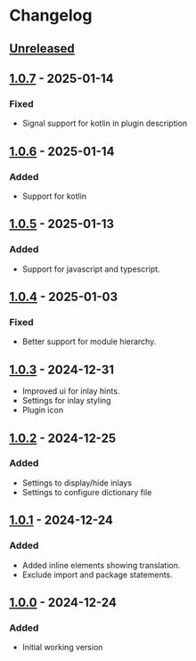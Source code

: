 # Changelog

## [Unreleased]

## [1.0.7] - 2025-01-14

### Fixed

- Signal support for kotlin in plugin description

## [1.0.6] - 2025-01-14

### Added

- Support for kotlin

## [1.0.5] - 2025-01-13

### Added

- Support for javascript and typescript.

## [1.0.4] - 2025-01-03

### Fixed

- Better support for module hierarchy.

## [1.0.3] - 2024-12-31

- Improved ui for inlay hints.
- Settings for inlay styling
- Plugin icon

## [1.0.2] - 2024-12-25

### Added

- Settings to display/hide inlays
- Settings to configure dictionary file

## [1.0.1] - 2024-12-24

### Added

- Added inline elements showing translation.
- Exclude import and package statements.

## [1.0.0] - 2024-12-24

### Added

- Initial working version

[Unreleased]: https://github.com/hpalma/intellij-domain-translator/compare/v1.0.7...HEAD
[1.0.7]: https://github.com/hpalma/intellij-domain-translator/compare/v1.0.6...v1.0.7
[1.0.6]: https://github.com/hpalma/intellij-domain-translator/compare/v1.0.5...v1.0.6
[1.0.5]: https://github.com/hpalma/intellij-domain-translator/compare/v1.0.4...v1.0.5
[1.0.4]: https://github.com/hpalma/intellij-domain-translator/compare/v1.0.3...v1.0.4
[1.0.3]: https://github.com/hpalma/intellij-domain-translator/compare/v1.0.2...v1.0.3
[1.0.2]: https://github.com/hpalma/intellij-domain-translator/compare/v1.0.1...v1.0.2
[1.0.1]: https://github.com/hpalma/intellij-domain-translator/compare/v1.0.0...v1.0.1
[1.0.0]: https://github.com/hpalma/intellij-domain-translator/commits/v1.0.0
